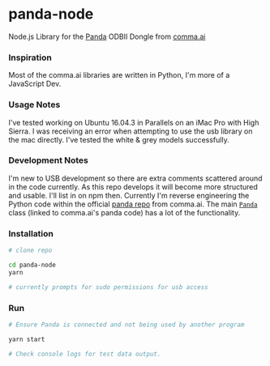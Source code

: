 # panda-node
Node.js Library for the [Panda](https://shop.comma.ai/products/panda-obd-ii-dongle) ODBII Dongle from [comma.ai](https://github.com/commaai)


### Inspiration
Most of the comma.ai libraries are written in Python, I'm more of a JavaScript Dev.


### Usage Notes
I've tested working on Ubuntu 16.04.3 in Parallels on an iMac Pro with High Sierra. I was receiving an error when attempting to use the usb library on the mac directly. I've tested the white & grey models successfully.


### Development Notes
I'm new to USB development so there are extra comments scattered around in the code currently. As this repo develops it will become more structured and usable. I'll list in on npm then. Currently I'm reverse engineering the Python code within the official [panda repo](https://github.com/commaai/panda) from comma.ai. The main   [`Panda`](https://github.com/commaai/panda/blob/master/python/__init__.py) class (linked to comma.ai's panda code) has a lot of the functionality. 

### Installation

```bash
# clone repo

cd panda-node
yarn

# currently prompts for sudo permissions for usb access
```

### Run

```bash
# Ensure Panda is connected and not being used by another program

yarn start

# Check console logs for test data output.
```
